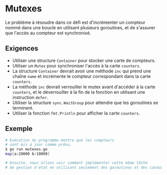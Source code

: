 # Mutexes

Le problème à résoudre dans ce défi est d'incrémenter un compteur nommé dans une boucle en utilisant plusieurs goroutines, et de s'assurer que l'accès au compteur est synchronisé.

## Exigences

- Utiliser une structure `Container` pour stocker une carte de compteurs.
- Utiliser un `Mutex` pour synchroniser l'accès à la carte `counters`.
- La structure `Container` devrait avoir une méthode `inc` qui prend une chaîne `name` et incrémente le compteur correspondant dans la carte `counters`.
- La méthode `inc` devrait verrouiller le mutex avant d'accéder à la carte `counters`, et le déverrouiller à la fin de la fonction en utilisant une instruction `defer`.
- Utiliser la structure `sync.WaitGroup` pour attendre que les goroutines se terminent.
- Utiliser la fonction `fmt.Println` pour afficher la carte `counters`.

## Exemple

```sh
# Exécution du programme montre que les compteurs
# sont mis à jour comme prévu.
$ go run mutexes.go
map[a:20000 b:10000]

# Ensuite, nous allons voir comment implémenter cette même tâche
# de gestion d'état en utilisant seulement des goroutines et des canaux.

```
